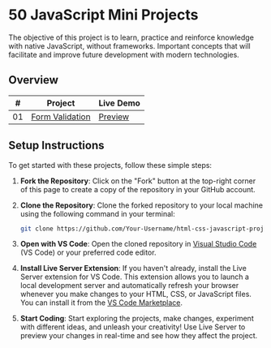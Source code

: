 # 50 JavaScript Mini Projects

The objective of this project is to learn, practice and reinforce knowledge with native JavaScript, without frameworks. Important concepts that will facilitate and improve future development with modern technologies.

## Overview

|  #  | Project                              | Live Demo                                                                |
| :-: | ------------------------------------ | ------------------------------------------------------------------------ |
| 01  | [Form Validation](1-form-validation) | [Preview](https://50js-projects.vercel.app/1-form-validation/index.html) |

## Setup Instructions

To get started with these projects, follow these simple steps:

1. **Fork the Repository**: Click on the "Fork" button at the top-right corner of this page to create a copy of the repository in your GitHub account.

2. **Clone the Repository**: Clone the forked repository to your local machine using the following command in your terminal:

   ```bash
   git clone https://github.com/Your-Username/html-css-javascript-projects.git
   ```

3. **Open with VS Code**: Open the cloned repository in [Visual Studio Code](https://code.visualstudio.com/) (VS Code) or your preferred code editor.

4. **Install Live Server Extension**: If you haven't already, install the Live Server extension for VS Code. This extension allows you to launch a local development server and automatically refresh your browser whenever you make changes to your HTML, CSS, or JavaScript files. You can install it from the [VS Code Marketplace](https://marketplace.visualstudio.com/items?itemName=ritwickdey.LiveServer).

5. **Start Coding**: Start exploring the projects, make changes, experiment with different ideas, and unleash your creativity! Use Live Server to preview your changes in real-time and see how they affect the project.

